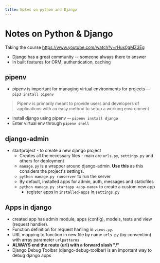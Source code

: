 ```yaml
---
title: Notes on python and Django
---
```


# Notes on Python & Django

Taking the course https://www.youtube.com/watch?v=rHux0gMZ3Eg

- Django has a great community -- someone always there to answer
- In built features for ORM, authentication, caching

## pipenv
- pipenv is important for managing virtual environments for projects -- `pip3 install pipenv`
> Pipenv is primarily meant to provide users and developers of applications with an easy method to setup a working environment

- Install django using pipenv -- `pipenv install django`
- Enter virtual env through `pipenv shell`

## django-admin
- startproject - to create a new django project
	- Creates all the necessary files - main are `urls.py`, `settings.py` and others for deployment
	- `manage.py` is a wrapper around django-admin. **Use this** as this considers the project's settings.
	- `python manage.py runserver` to run the server
	- By default, installed apps for admin, auth, messages and staticfiles
	- `python manage.py startapp <app-name>` to create a custom new app
		- register apps in `installed-apps` in `settings.py`

## Apps in django
- created app has admin module, apps (config), models, tests and view (request handler).
- Function definition for request hanling in `views.py`.
- URL mapping to function in new file by name `urls.py` (by convention) with array parameter `urlpatterns`
- **ALWAYS end the route (url) with a forward slash "/"**
- Django Debug Toolbar (django-debug-toolbar) is an important way to debug django apps